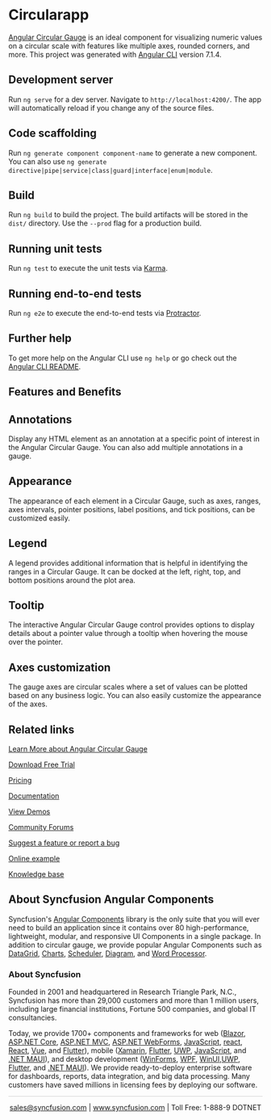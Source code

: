 # Circularapp

[Angular Circular Gauge](https://www.syncfusion.com/angular-components/angular-circular-gauge) is an ideal component for visualizing numeric values on a circular scale with features like multiple axes, rounded corners, and more. This project was generated with [Angular CLI](https://github.com/angular/angular-cli) version 7.1.4.

## Development server

Run `ng serve` for a dev server. Navigate to `http://localhost:4200/`. The app will automatically reload if you change any of the source files.

## Code scaffolding

Run `ng generate component component-name` to generate a new component. You can also use `ng generate directive|pipe|service|class|guard|interface|enum|module`.

## Build

Run `ng build` to build the project. The build artifacts will be stored in the `dist/` directory. Use the `--prod` flag for a production build.

## Running unit tests

Run `ng test` to execute the unit tests via [Karma](https://karma-runner.github.io).

## Running end-to-end tests

Run `ng e2e` to execute the end-to-end tests via [Protractor](http://www.protractortest.org/).

## Further help

To get more help on the Angular CLI use `ng help` or go check out the [Angular CLI README](https://github.com/angular/angular-cli/blob/master/README.md).

## Features and Benefits

## Annotations
Display any HTML element as an annotation at a specific point of interest in the Angular Circular Gauge. You can also add multiple annotations in a gauge.

## Appearance
The appearance of each element in a Circular Gauge, such as axes, ranges, axes intervals, pointer positions, label positions, and tick positions, can be customized easily.

## Legend
A legend provides additional information that is helpful in identifying the ranges in a Circular Gauge. It can be docked at the left, right, top, and bottom positions around the plot area.

## Tooltip
The interactive Angular Circular Gauge control provides options to display details about a pointer value through a tooltip when hovering the mouse over the pointer.

## Axes customization
The gauge axes are circular scales where a set of values can be plotted based on any business logic. You can also easily customize the appearance of the axes.

## Related links
[Learn More about Angular Circular Gauge](https://www.syncfusion.com/angular-components/angular-circular-gauge?utm_source=github&utm_medium=listing&utm_campaign=angular-circular-gauge-github-samples)

[Download Free Trial](https://www.syncfusion.com/downloads/angular?utm_source=github&utm_medium=listing&utm_campaign=angular-circular-gauge-github-samples)

[Pricing](https://www.syncfusion.com/sales/products/angular?utm_source=github&utm_medium=listing&utm_campaign=angular-circular-gauge-github-samples)

[Documentation](https://ej2.syncfusion.com/angular/documentation/circular-gauge/getting-started/?utm_source=github&utm_medium=listing&utm_campaign=angular-circular-gauge-github-samples)

[View Demos](https://github.com/SyncfusionExamples/ej2-circular-gauge-angular-getting-started.git?utm_source=github&utm_medium=listing&utm_campaign=angular-circular-gauge-github-samples)

[Community Forums](https://www.syncfusion.com/forums/angular-components?utm_source=github&utm_medium=listing&utm_campaign=angular-circular-gauge-github-samples)

[Suggest a feature or report a bug](https://www.syncfusion.com/feedback/angular?utm_source=github&utm_medium=listing&utm_campaign=angular-circular-gauge-github-samples)

[Online example](https://ej2.syncfusion.com/angular/demos/#/material/circular-gauge/default-functionalities?utm_source=github&utm_medium=listing&utm_campaign=angular-circular-gauge-github-samples)

[Knowledge base](https://www.syncfusion.com/kb/angular-components?utm_source=github&utm_medium=listing&utm_campaign=angular-circular-gauge-github-samples)


## About Syncfusion Angular Components

Syncfusion's [Angular Components](https://www.syncfusion.com/angular-components?utm_source=github&utm_medium=listing&utm_campaign=angular-circular-gauge-github-samples) library is the only suite that you will ever need to build an application since it contains over 80 high-performance, lightweight, modular, and responsive UI Components in a single package. In addition to circular gauge, we provide popular Angular Components such as [DataGrid](https://www.syncfusion.com/angular-components/angular-grid?utm_source=github&utm_medium=listing&utm_campaign=angular-circular-gauge-github-samples), [Charts](https://www.syncfusion.com/angular-components/angular-charts?utm_source=github&utm_medium=listing&utm_campaign=angular-circular-gauge-github-samples), [Scheduler](https://www.syncfusion.com/angular-components/angular-scheduler?utm_source=github&utm_medium=listing&utm_campaign=angular-circular-gauge-github-samples), [Diagram](https://www.syncfusion.com/angular-components/angular-diagram?utm_source=github&utm_medium=listing&utm_campaign=angular-circular-gauge-github-samples), and [Word Processor](https://www.syncfusion.com/angular-components/angular-word-processor?utm_source=github&utm_medium=listing&utm_campaign=angular-circular-gauge-github-samples).

### About Syncfusion
Founded in 2001 and headquartered in Research Triangle Park, N.C., Syncfusion has more than 29,000 customers and more than 1 million users, including large financial institutions, Fortune 500 companies, and global IT consultancies.

Today, we provide 1700+ components and frameworks for web ([Blazor](https://www.syncfusion.com/blazor-components?utm_source=github&utm_medium=listing&utm_campaign=angular-circular-gauge-github-samples), [ASP.NET Core](https://www.syncfusion.com/aspnet-core-ui-controls?utm_source=github&utm_medium=listing&utm_campaign=angular-circular-gauge-github-samples), [ASP.NET MVC](https://www.syncfusion.com/aspnet-mvc-ui-controls?utm_source=github&utm_medium=listing&utm_campaign=angular-circular-gauge-github-samples), [ASP.NET WebForms](https://www.syncfusion.com/jquery/aspnet-webforms-ui-controls?utm_source=github&utm_medium=listing&utm_campaign=angular-circular-gauge-github-samples), [JavaScript](https://www.syncfusion.com/javascript-ui-controls?utm_source=github&utm_medium=listing&utm_campaign=angular-circular-gauge-github-samples), [react](https://www.syncfusion.com/react-components?utm_source=github&utm_medium=listing&utm_campaign=angular-circular-gauge-github-samples), [React](https://www.syncfusion.com/react-components?utm_source=github&utm_medium=listing&utm_campaign=angular-circular-gauge-github-samples), [Vue](https://www.syncfusion.com/vue-components?utm_source=github&utm_medium=listing&utm_campaign=angular-circular-gauge-github-samples), and [Flutter](https://www.syncfusion.com/flutter-widgets?utm_source=github&utm_medium=listing&utm_campaign=angular-circular-gauge-github-samples)), mobile ([Xamarin](https://www.syncfusion.com/xamarin-ui-controls?utm_source=github&utm_medium=listing&utm_campaign=angular-circular-gauge-github-samples), [Flutter](https://www.syncfusion.com/flutter-widgets?utm_source=github&utm_medium=listing&utm_campaign=angular-circular-gauge-github-samples), [UWP](https://www.syncfusion.com/uwp-ui-controls?utm_source=github&utm_medium=listing&utm_campaign=angular-circular-gauge-github-samples), [JavaScript](https://www.syncfusion.com/javascript-ui-controls?utm_source=github&utm_medium=listing&utm_campaign=angular-circular-gauge-github-samples), and [.NET MAUI](https://www.syncfusion.com/maui-controls?utm_source=github&utm_medium=listing&utm_campaign=angular-circular-gauge-github-samples)), and desktop development ([WinForms](https://www.syncfusion.com/winforms-ui-controls?utm_source=github&utm_medium=listing&utm_campaign=angular-circular-gauge-github-samples), [WPF](https://www.syncfusion.com/wpf-controls?utm_source=github&utm_medium=listing&utm_campaign=angular-circular-gauge-github-samples), [WinUI](https://www.syncfusion.com/winui-controls?utm_source=github&utm_medium=listing&utm_campaign=angular-circular-gauge-github-samples),[UWP](https://www.syncfusion.com/uwp-ui-controls?utm_source=github&utm_medium=listing&utm_campaign=angular-circular-gauge-github-samples), [Flutter](https://www.syncfusion.com/flutter-widgets?utm_source=github&utm_medium=listing&utm_campaign=angular-circular-gauge-github-samples), and [.NET MAUI](https://www.syncfusion.com/maui-controls?utm_source=github&utm_medium=listing&utm_campaign=angular-circular-gauge-github-samples)). We provide ready-to-deploy enterprise software for dashboards, reports, data integration, and big data processing. Many customers have saved millions in licensing fees by deploying our software.

<hr style="height:0.3px;border:none;color:lightgrey;background-color:lightgrey;" />

<p align="center">
<a href="mailto:sales@syncfusion.com?Subject=Syncfusion Angular Circular Gauge - GitHub" target="_top">sales@syncfusion.com</a> | <a href="https://www.syncfusion.com?utm_source=github&utm_medium=listing&utm_campaign=angular-circular-gauge-github-samples">www.syncfusion.com</a> | Toll Free: 1-888-9 DOTNET <br>
</p>
